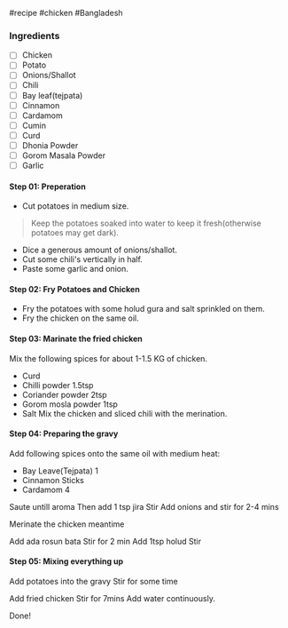 #recipe #chicken #Bangladesh 
### **Ingredients**
- [ ] Chicken
- [ ] Potato
- [ ] Onions/Shallot
- [ ] Chili
- [ ] Bay leaf(tejpata)
- [ ] Cinnamon
- [ ] Cardamom
- [ ] Cumin
- [ ] Curd 
- [ ] Dhonia Powder
- [ ] Gorom Masala Powder
- [ ] Garlic

#### **Step 01: Preperation**
- Cut potatoes in medium size.
>Keep the potatoes soaked into water to keep it fresh(otherwise potatoes may get dark).

- Dice a generous amount of onions/shallot.
- Cut some chili's vertically in half.
- Paste some garlic and onion.

#### **Step 02: Fry Potatoes and Chicken**
- Fry the potatoes with some holud gura and salt sprinkled on them.
- Fry the chicken on the same oil.

#### **Step 03: Marinate the fried chicken**
Mix the following spices for about 1-1.5 KG of chicken.
- Curd 
- Chilli powder 1.5tsp
- Coriander powder 2tsp
- Gorom mosla powder 1tsp
- Salt
Mix the chicken and sliced chili with the merination.
#### **Step 04: Preparing the gravy**
Add following spices onto the same oil with medium heat:
- Bay Leave(Tejpata) 1
- Cinnamon Sticks
- Cardamom 4

Saute untill aroma
Then add 1 tsp jira
Stir
Add onions and stir for 2-4 mins

Merinate the chicken meantime

Add ada rosun bata
Stir for 2 min
Add 1tsp holud
Stir

#### **Step 05: Mixing everything up**

Add potatoes into the gravy
Stir for some time

Add fried chicken
Stir for 7mins
Add water continuously.

Done!
